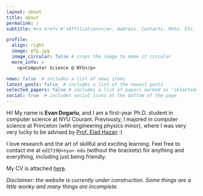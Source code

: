 ```yaml
---
layout: about
title: about
permalink: /
subtitle: #<a href='#'>Affiliations</a>. Address. Contacts. Moto. Etc.

profile:
  align: right
  image: pfp.jpg
  image_circular: false # crops the image to make it circular
  more_info: >
    <p>Computer Science @ NYU</p>

news: false  # includes a list of news items
latest_posts: false  # includes a list of the newest posts
selected_papers: false # includes a list of papers marked as "selected={true}"
social: true  # includes social icons at the bottom of the page
---
```


Hi! My name is **Evan Dogariu**, and I am a first-year Ph.D. student in computer science at NYU Courant. Previously, I majored in computer science at Princeton (with engineering physics minor), where I was very very lucky to be advised by [Prof. Elad Hazan](https://www.ehazan.com) :)

I love research and the art of skillful and exciting learning. Feel free to contact me at `ed2719@<nyu>.edu` (without the brackets) for anything and everything, including just being friendly.

My CV is attached <a href="assets/pdf/Evan_CV.pdf">here</a>.

*Disclaimer: the website is currently under construction. Some things are a little wonky and many things are incomplete.*
